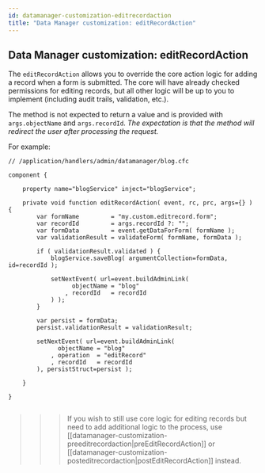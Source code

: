 ```yaml
---
id: datamanager-customization-editrecordaction
title: "Data Manager customization: editRecordAction"
---
```


## Data Manager customization: editRecordAction

The `editRecordAction` allows you to override the core action logic for adding a record when a form is submitted. The core will have already checked permissions for editing records, but all other logic will be up to you to implement (including audit trails, validation, etc.).

The method is not expected to return a value and is provided with `args.objectName` and `args.recordId`. _The expectation is that the method will redirect the user after processing the request._

For example:

```luceescript
// /application/handlers/admin/datamanager/blog.cfc

component {

	property name="blogService" inject="blogService";

	private void function editRecordAction( event, rc, prc, args={} ) {
		var formName         = "my.custom.editrecord.form";
		var recordId         = args.recordId ?: "";
		var formData         = event.getDataForForm( formName );
		var validationResult = validateForm( formName, formData );

		if ( validationResult.validated ) {
			blogService.saveBlog( argumentCollection=formData, id=recordId );

			setNextEvent( url=event.buildAdminLink(
				  objectName = "blog"
				, recordId   = recordId
			) );
		}

		var persist = formData;
		persist.validationResult = validationResult;

		setNextEvent( url=event.buildAdminLink(
			  objectName = "blog"
			, operation  = "editRecord"
			, recordId   = recordId
		), persistStruct=persist );

	}

}


```

>>> If you wish to still use core logic for editing records but need to add additional logic to the process, use [[datamanager-customization-preeditrecordaction|preEditRecordAction]] or [[datamanager-customization-posteditrecordaction|postEditRecordAction]] instead.

